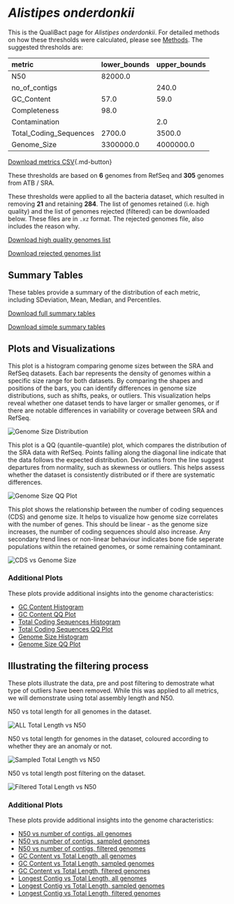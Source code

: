 # *Alistipes onderdonkii*

This is the QualiBact page for *Alistipes onderdonkii*. For detailed methods on how these thresholds were calculated, please see [Methods](../../methods.md).
The suggested thresholds are: 

| metric                 | lower_bounds   | upper_bounds   |
|:-----------------------|:---------------|:---------------|
| N50                    | 82000.0        |                |
| no_of_contigs          |                | 240.0          |
| GC_Content             | 57.0           | 59.0           |
| Completeness           | 98.0           |                |
| Contamination          |                | 2.0            |
| Total_Coding_Sequences | 2700.0         | 3500.0         |
| Genome_Size            | 3300000.0      | 4000000.0      |

[Download metrics CSV](Alistipes_onderdonkii_metrics.csv){.md-button}


These thresholds are based on **6** genomes from RefSeq and **305** genomes from ATB / SRA.

These thresholds were applied to all the bacteria dataset, which resulted in removing **21** and retaining **284**.
The list of genomes retained (i.e. high quality) and the list of genomes rejected (filtered) can be downloaded below. These files are in `.xz` format. The rejected genomes file, also includes the reason why.

[Download high quality genomes list](Alistipes_onderdonkii_high_quality_genomes.csv.xz)


[Download rejected genomes list](Alistipes_onderdonkii_filtered_out_genomes.csv.xz)



## Summary Tables
These tables provide a summary of the distribution of each metric, including SDeviation, Mean, Median, and Percentiles.

[Download full summary tables](summary.csv)

[Download simple summary tables](selected_summary.csv)

## Plots and Visualizations

This plot is a histogram comparing genome sizes between the SRA and RefSeq datasets. Each bar represents the density of genomes within a specific size range for both datasets. By comparing the shapes and positions of the bars, you can identify differences in genome size distributions, such as shifts, peaks, or outliers. This visualization helps reveal whether one dataset tends to have larger or smaller genomes, or if there are notable differences in variability or coverage between SRA and RefSeq.

![Genome Size Distribution](Genome_Size_refseq_histogram_kde.png)

This plot is a QQ (quantile-quantile) plot, which compares the distribution of the SRA data with RefSeq. Points falling along the diagonal line indicate that the data follows the expected distribution. Deviations from the line suggest departures from normality, such as skewness or outliers. This helps assess whether the dataset is consistently distributed or if there are systematic differences.

![Genome Size QQ Plot](Genome_Size_refseq_qqplot.png)

This plot shows the relationship between the number of coding sequences (CDS) and genome size. It helps to visualize how genome size correlates with the number of genes. This should be linear - as the genome size increases, the number of coding sequences should also increase. Any secondary trend lines or non-linear behaviour indicates bone fide seperate populations within the retained genomes, or some remaining contaminant. 

![CDS vs Genome Size](Alistipes_onderdonkii_CDS_vs_Genome_Size.png)

### Additional Plots

These plots provide additional insights into the genome characteristics:

- [GC Content Histogram](GC_Content_refseq_histogram_kde.png)
- [GC Content QQ Plot](GC_Content_refseq_qqplot.png)
- [Total Coding Sequences Histogram](Total_Coding_Sequences_refseq_histogram_kde.png)
- [Total Coding Sequences QQ Plot](Total_Coding_Sequences_refseq_qqplot.png)
- [Genome Size Histogram](Genome_Size_refseq_histogram_kde.png)
- [Genome Size QQ Plot](Genome_Size_refseq_qqplot.png)
## Illustrating the filtering process
These plots illustrate the data, pre and post filtering to demostrate what type of outliers have been removed. While this was applied to all metrics, we will demonstrate using total assembly length and N50.

N50 vs total length for all genomes in the dataset.

![ALL Total Length vs N50](Alistipes_onderdonkii_all_total_length_N50.png)

N50 vs total length for genomes in the dataset, coloured according to whether they are an anomaly or not.

![Sampled Total Length vs N50](Alistipes_onderdonkii_sample_total_length_N50.png)

N50 vs total length post filtering on the dataset.

![Filtered Total Length vs N50](Alistipes_onderdonkii_filt_total_length_N50.png)

### Additional Plots

These plots provide additional insights into the genome characteristics:

- [N50 vs number of contigs, all genomes](Alistipes_onderdonkii_all_N50_number.png)
- [N50 vs number of contigs, sampled genomes](Alistipes_onderdonkii_sample_N50_number.png)
- [N50 vs number of contigs, filtered genomes](Alistipes_onderdonkii_filt_N50_number.png)
- [GC Content vs Total Length, all genomes](Alistipes_onderdonkii_all_total_length_GC_Content.png)
- [GC Content vs Total Length, sampled genomes](Alistipes_onderdonkii_sample_total_length_GC_Content.png)
- [GC Content vs Total Length, filtered genomes](Alistipes_onderdonkii_filt_total_length_GC_Content.png)
- [Longest Contig vs Total Length, all genomes](Alistipes_onderdonkii_all_total_length_longest.png)
- [Longest Contig vs Total Length, sampled genomes](Alistipes_onderdonkii_sample_total_length_longest.png)
- [Longest Contig vs Total Length, filtered genomes](Alistipes_onderdonkii_filt_total_length_longest.png)

